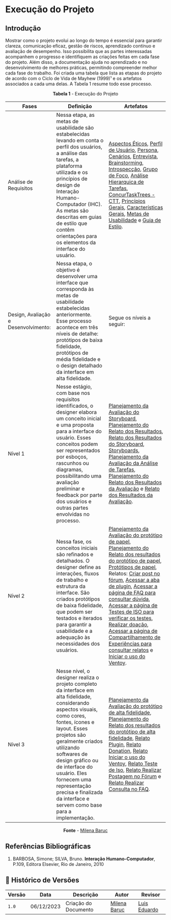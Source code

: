 # Execução do Projeto 

## Introdução

Mostrar como o projeto evolui ao longo do tempo é essencial para garantir clareza, comunicação eficaz, gestão de riscos, aprendizado contínuo e avaliação de desempenho. Isso possibilita que as partes interessadas acompanhem o progresso e identifiquem as criações feitas em cada fase do projeto. Além disso, a documentação ajuda no aprendizado e no desenvolvimento de melhores práticas, permitindo compreender melhor cada fase do trabalho. Foi criada uma tabela que lista as etapas do projeto de acordo com o Ciclo de Vida de Mayhew (1999)¹ e os artefatos associados a cada uma delas. A Tabela 1 resume todo esse processo.

<center>

**Tabela 1** - Execução do Projeto

| **Fases**                            | **Definição** | **Artefatos** |
| ------------------------------------ | ------------- | ------------- |
| Análise de Requisitos                | Nessa etapa, as metas de usabilidade são estabelecidas levando em conta o perfil dos usuários, a análise das tarefas, a plataforma utilizada e os princípios de design de Interação Humano-Computador (IHC). As metas são descritas em guias de estilo que contêm orientações para os elementos da interface do usuário. | [Aspectos Éticos](../AnaliseDeRequisitos/aspectosEticos.md), [Perfil de Usuário](../elicitacao/PerfilUsuario.md), [Persona](../elicitacao/Persona.md), [Cenários](../AnaliseDeRequisitos/cenarios.md), [Entrevista](../elicitacao/elicitacao%20de%20requisitos/entrevista.md), [Brainstorming](../elicitacao/elicitacao%20de%20requisitos/Brainstorming.md), [Introspecção](../elicitacao/elicitacao%20de%20requisitos/introspeccao.md), [Grupo de Foco](../elicitacao/elicitacao%20de%20requisitos/GrupoDeFoco.md), [Análise Hierarquica de Tarefas](../AnaliseDeRequisitos/analisedetarefas/analiseHierarquicaDeTarefas.md), [ConcurTaskTrees - CTT](../AnaliseDeRequisitos/analisedetarefas/ConcurTaskTrees.md), [Princípios Gerais](../AnaliseDeRequisitos/principiosGerais.md), [Características Gerais](../AnaliseDeRequisitos/caracteristicasGerais.md), [Metas de Usabilidade](../AnaliseDeRequisitos/metasUsabilidade.md) e [Guia de Estilo](../AnaliseDeRequisitos/guia-de-estilo.md). |
| Design, Avaliação e Desenvolvimento: | Nessa etapa, o objetivo é desenvolver uma interface que corresponda às metas de usabilidade estabelecidas anteriormente. Esse processo acontece em três níveis de detalhe: protótipos de baixa fidelidade, protótipos de média fidelidade e o design detalhado da interface em alta fidelidade. | Segue os níveis a seguir: |
| Nível 1                              | Nesse estágio, com base nos requisitos identificados, o designer elabora um conceito inicial e uma proposta para a interface do usuário. Esses conceitos podem ser representados por esboços, rascunhos ou diagramas, possibilitando uma avaliação preliminar e feedback por parte dos usuários e outras partes envolvidas no processo. | [Planejamento da Avaliação do Storyboard](../DAD/nivel1/storyboard/planejamentoStoryboard.md), [Planejamento do Relato dos Resultados](../DAD/nivel1/storyboard/resultadoStory.md), [Relato dos Resultados do Storyboard](../DAD/nivel1/storyboard/relatoDosResultados.md), [Storyboards](../DAD/nivel1/storyboard/storyboards.md), [Planejamento da Avaliação da Análise de Tarefas](../DAD/nivel1/AnaliseTarefas/planejamento.md), [Planejamento do Relato dos Resultados da Avaliação](../DAD/nivel1/analiseDeTarefas/planejamentoResultadosAnaliseTarefas.md) e [Relato dos Resultados da Avaliação](../DAD/nivel1/AnaliseTarefas/resultado.md). |
| Nível 2                              | Nessa fase, os conceitos iniciais são refinados e detalhados. O designer define as interações, fluxos de trabalho e estrutura da interface. São criados protótipos de baixa fidelidade, que podem ser testados e iterados para garantir a usabilidade e a adequação às necessidades dos usuários. | [Planejamento da Avaliação do protótipo de papel](../DAD/nivel2/prototipoDePapel/planejamento_avaliacao.md), [Planejamento do Relato dos resultados do protótipo de papel](../DAD/nivel2/prototipoDePapel/planejamento_relato.md), [Protótipos de papel](../DAD/nivel2/prototipoDePapel/Prototipos.md), Relatos: [Criar post no fórum](../DAD/nivel2/prototipoDePapel/resultado_post-forum.md), [Acessar a aba de plugin](../DAD/nivel2/prototipoDePapel/RelatoPlugin.md), [Acessar a página de FAQ para consultar dúvida](../DAD/nivel2/prototipoDePapel/RelatoFAQ.md), [Acessar a página de Testes de ISO para verificar os testes](../DAD/nivel2/prototipoDePapel/RelatoTesteISO.md), [Realizar doação](../DAD/nivel3/relato-dos-resultados-prototipo-de-papel/donation.md), [Acessar a página de Compartilhamento de Experiências para consultar relatos](../DAD/nivel2/prototipoDePapel/RelatoEXP.md) e [Iniciar o uso do Ventoy](../DAD/nivel2/prototipoDePapel/resultado_comecar-usar-ventoy.md). |
| Nível 3                              | Nesse nível, o designer realiza o projeto completo da interface em alta fidelidade, considerando aspectos visuais, como cores, fontes, ícones e layout. Esses projetos são geralmente criados utilizando softwares de design gráfico ou de interface do usuário. Eles fornecem uma representação precisa e finalizada da interface e servem como base para a implementação.  | [Planejamento da Avaliação do protótipo de alta fidelidade](../DAD/nivel2/prototipoAltaFidelidade/PlanejamentoAvaliacaoPAF.md), [Planejamento do Relato dos resultados do protótipo de alta fidelidade](../DAD/nivel2/prototipoAltaFidelidade/PlanejamentoRelatoPrototipoAltaFidelidade.md), [Relato Plugin](../DAD/nivel2/prototipoAltaFidelidade/RelatoPlugin.md), [Relato Donation](../DAD/nivel3/relato-alta-fidelidade/donation.md), [Relato Iniciar o uso do Ventoy](../DAD/nivel3/relato-alta-fidelidade/iniciar-uso-do-ventoy.md), [Relato Teste de Iso](../DAD/nivel3/relato-alta-fidelidade/TesteDeISO.md), [Relato Realizar Postagem no Fórum](../DAD/nivel3/relato-alta-fidelidade/forum.md) e [Relato Realizar Consulta no FAQ](../DAD/nivel3/relato-alta-fidelidade/forum.md). |

**Fonte** - [Milena Baruc](https://github.com/MilenaBaruc)

</center>

## Referências Bibliográficas

1. BARBOSA, Simone; SILVA, Bruno. **Interação Humano-Computador**, P.109, Editora Elsevier, Rio de Janeiro, 2010

## 📑 Histórico de Versões

| Versão |    Data    |       Descrição      | Autor                                          |   Revisor                            |
| ------ | ---------- | -------------------- | ---------------------------------------------- | ---------------------------------- |
| `1.0`  | 06/12/2023 | Criação do Documento | [Milena Baruc](https://github.com/MilenaBaruc) | [Luis Eduardo](https://github.com/LuisMiranda10) |
